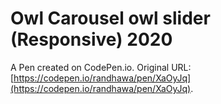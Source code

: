# Owl Carousel owl slider (Responsive) 2020

A Pen created on CodePen.io. Original URL: [https://codepen.io/randhawa/pen/XaOyJq](https://codepen.io/randhawa/pen/XaOyJq).

